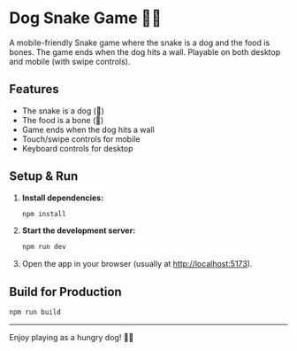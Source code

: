 # Dog Snake Game 🐶🦴

A mobile-friendly Snake game where the snake is a dog and the food is bones. The game ends when the dog hits a wall. Playable on both desktop and mobile (with swipe controls).

## Features
- The snake is a dog (🐶)
- The food is a bone (🦴)
- Game ends when the dog hits a wall
- Touch/swipe controls for mobile
- Keyboard controls for desktop

## Setup & Run

1. **Install dependencies:**
   ```bash
   npm install
   ```
2. **Start the development server:**
   ```bash
   npm run dev
   ```
3. Open the app in your browser (usually at [http://localhost:5173](http://localhost:5173)).

## Build for Production

```bash
npm run build
```

---
Enjoy playing as a hungry dog! 🐶🦴 